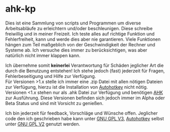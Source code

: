 # ahk-kp
Dies ist eine Sammlung von scripts und Programmen um diverse Arbeitsabläufe zu erleichtern und/oder beschleunigen. Diese schreibe freiwillig und in meiner Freizeit. Ich teste alles auf richtige Funktion und Fehlerfreiheit, kann und werde dies aber nie garantieren. Viele Funktionen hängen zum Teil maßgeblich von der Geschwindigkeit der Rechner und Systeme ab. Ich versuche dies immer zu berücksichtigen, was aber natürlich nicht immer klappen kann.

Ich übernehme somit **keinerlei** Verantwortung für Schäden jeglicher Art die durch die Benutzung entstehen! Ich stehe jedoch (fast) jederzeit für Fragen, Fehlerbeseitigung und Hilfe zur Verfügung.<br/>
Für Versionen >1.x stelle ich immer eine .zip Datei mit allen nötigen Dateien zur Verfügung, hierzu ist die Installation von [Autohotkey](https://autohotkey.com/ ) nicht nötig. Versionen <1.x stehen nur als .ahk Datei zur Verfügung und benötigen [AHK](https://autohotkey.com/) zur Ausführung. Diese Versionen befinden sich jedoch immer im Alpha oder Beta Status und sind mit Vorsicht zu genießen.

Ich bin jederzeit für feedback, Vorschläge und Wünsche offen. Jeglicher code den ich geschrieben habe kann unter [GNU GPL V3](https://www.gnu.org/licenses/gpl-3.0.en.html), [Autohotkey](https://autohotkey.com/) selbst unter [GNU GPL V2](https://www.gnu.org/licenses/gpl-2.0.html) genutzt werden.
